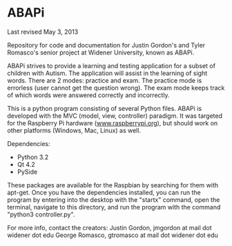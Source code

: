 ABAPi
=================
Last revised May 3, 2013

Repository for code and documentation for Justin Gordon's and Tyler Romasco's senior project at Widener University, known as ABAPi.

ABAPi strives to provide a learning and testing application for a subset of children with Autism. The application will assist in the learning of sight words. There are 2 modes: practice and exam. The practice mode is errorless (user cannot get the question wrong). The exam mode keeps track of which words were answered correctly and incorrectly.

This is a python program consisting of several Python files. ABAPi is developed with the MVC (model, view, controller) paradigm. It was targeted for the Raspberry Pi hardware (www.raspberrypi.org), but should work on other platforms (Windows, Mac, Linux) as well.

Dependencies:
 - Python 3.2
 - Qt 4.2
 - PySide


These packages are available for the Raspbian by searching for them with apt-get.
Once you have the dependencies installed, you can run the program by entering into the desktop with the "startx" command, open the terminal, navigate to this directory, and run the program with the command "python3 controller.py".

For more info, contact the creators:
Justin Gordon, jmgordon at mail dot widener dot edu
George Romasco, gtromasco at mail dot widener dot edu